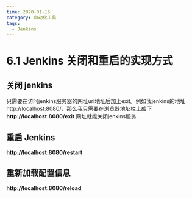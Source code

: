 ```yaml
---
time: 2020-01-16
category: 自动化工具
tags:
  - Jenkins
---
```


# 6.1 Jenkins 关闭和重启的实现方式

## 关闭 jenkins

  只需要在访问jenkins服务器的网址url地址后加上exit。例如我jenkins的地址http://localhost:8080/，那么我只需要在浏览器地址栏上敲下**http://localhost:8080/exit** 网址就能关闭jenkins服务.

## 重启 Jenkins

 **http://localhost:8080/restart**

## 重新加载配置信息

**http://localhost:8080/reload**

